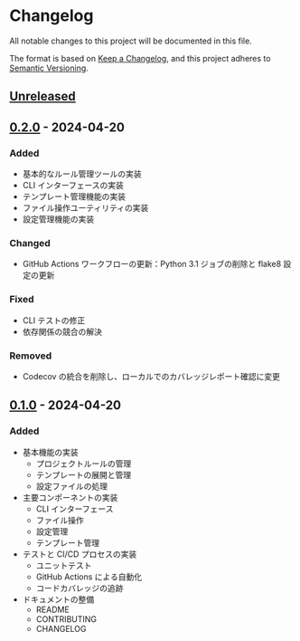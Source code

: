 # Changelog

All notable changes to this project will be documented in this file.

The format is based on [Keep a Changelog](https://keepachangelog.com/en/1.0.0/),
and this project adheres to [Semantic Versioning](https://semver.org/spec/v2.0.0.html).

## [Unreleased]

## [0.2.0] - 2024-04-20

### Added

- 基本的なルール管理ツールの実装
- CLI インターフェースの実装
- テンプレート管理機能の実装
- ファイル操作ユーティリティの実装
- 設定管理機能の実装

### Changed

- GitHub Actions ワークフローの更新：Python 3.1 ジョブの削除と flake8 設定の更新

### Fixed

- CLI テストの修正
- 依存関係の競合の解決

### Removed

- Codecov の統合を削除し、ローカルでのカバレッジレポート確認に変更

## [0.1.0] - 2024-04-20

### Added

- 基本機能の実装
  - プロジェクトルールの管理
  - テンプレートの展開と管理
  - 設定ファイルの処理
- 主要コンポーネントの実装
  - CLI インターフェース
  - ファイル操作
  - 設定管理
  - テンプレート管理
- テストと CI/CD プロセスの実装
  - ユニットテスト
  - GitHub Actions による自動化
  - コードカバレッジの追跡
- ドキュメントの整備
  - README
  - CONTRIBUTING
  - CHANGELOG

[Unreleased]: https://github.com/tirano-tirano/crules/compare/v0.2.0...HEAD
[0.2.0]: https://github.com/tirano-tirano/crules/compare/v0.1.0...v0.2.0
[0.1.0]: https://github.com/tirano-tirano/crules/releases/tag/v0.1.0
